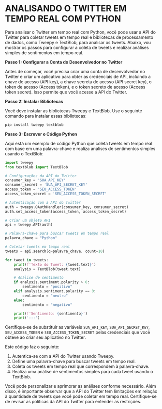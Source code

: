 # ANALISANDO O TWITTER EM TEMPO REAL COM PYTHON
Para analisar o Twitter em tempo real com Python, você pode usar a API do Twitter para coletar tweets em tempo real e bibliotecas de processamento de dados, como Tweepy e TextBlob, para analisar os tweets. Abaixo, vou mostrar os passos para configurar a coleta de tweets e realizar análises simples de sentimentos em tempo real.

**Passo 1: Configurar a Conta do Desenvolvedor no Twitter**

Antes de começar, você precisa criar uma conta de desenvolvedor no Twitter e criar um aplicativo para obter as credenciais de API, incluindo a chave de acesso (API key), a chave secreta de acesso (API secret key), o token de acesso (Access token), e o token secreto de acesso (Access token secret). Isso permite que você acesse a API do Twitter.

**Passo 2: Instalar Bibliotecas**

Você deve instalar as bibliotecas Tweepy e TextBlob. Use o seguinte comando para instalar essas bibliotecas:

```bash
pip install tweepy textblob
```

**Passo 3: Escrever o Código Python**

Aqui está um exemplo de código Python que coleta tweets em tempo real com base em uma palavra-chave e realiza análises de sentimentos simples usando o TextBlob:

```python
import tweepy
from textblob import TextBlob

# Configurações da API do Twitter
consumer_key = 'SUA_API_KEY'
consumer_secret = 'SUA_API_SECRET_KEY'
access_token = 'SEU_ACCESS_TOKEN'
access_token_secret = 'SEU_ACCESS_TOKEN_SECRET'

# Autenticação com a API do Twitter
auth = tweepy.OAuthHandler(consumer_key, consumer_secret)
auth.set_access_token(access_token, access_token_secret)

# Criar um objeto API
api = tweepy.API(auth)

# Palavra-chave para buscar tweets em tempo real
palavra_chave = "Python"

# Coletar tweets em tempo real
tweets = api.search(q=palavra_chave, count=10)

for tweet in tweets:
    print(f'Texto do Tweet: {tweet.text}')
    analysis = TextBlob(tweet.text)

    # Análise de sentimento
    if analysis.sentiment.polarity > 0:
        sentimento = "positivo"
    elif analysis.sentiment.polarity == 0:
        sentimento = "neutro"
    else:
        sentimento = "negativo"

    print(f'Sentimento: {sentimento}')
    print('---')
```

Certifique-se de substituir as variáveis `SUA_API_KEY`, `SUA_API_SECRET_KEY`, `SEU_ACCESS_TOKEN` e `SEU_ACCESS_TOKEN_SECRET` pelas credenciais que você obteve ao criar seu aplicativo no Twitter.

Este código faz o seguinte:

1. Autentica-se com a API do Twitter usando Tweepy.
2. Define uma palavra-chave para buscar tweets em tempo real.
3. Coleta os tweets em tempo real que correspondem à palavra-chave.
4. Realiza uma análise de sentimentos simples para cada tweet usando o TextBlob.

Você pode personalizar e aprimorar as análises conforme necessário. Além disso, é importante observar que a API do Twitter tem limitações em relação à quantidade de tweets que você pode coletar em tempo real. Certifique-se de revisar as políticas da API do Twitter para entender as restrições.